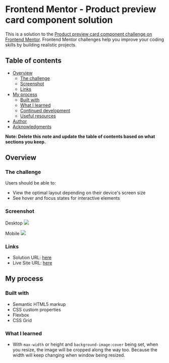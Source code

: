# Frontend Mentor - Product preview card component solution

This is a solution to the [Product preview card component challenge on Frontend Mentor](https://www.frontendmentor.io/challenges/product-preview-card-component-GO7UmttRfa). Frontend Mentor challenges help you improve your coding skills by building realistic projects. 

## Table of contents

- [Overview](#overview)
  - [The challenge](#the-challenge)
  - [Screenshot](#screenshot)
  - [Links](#links)
- [My process](#my-process)
  - [Built with](#built-with)
  - [What I learned](#what-i-learned)
  - [Continued development](#continued-development)
  - [Useful resources](#useful-resources)
- [Author](#author)
- [Acknowledgments](#acknowledgments)

**Note: Delete this note and update the table of contents based on what sections you keep.**

## Overview

### The challenge

Users should be able to:

- View the optimal layout depending on their device's screen size
- See hover and focus states for interactive elements

### Screenshot
Desktop
![](./screenshot.jpg)


Mobile 
![](./screenshot.jpg)



### Links

- Solution URL: [here]( https://www.frontendmentor.io/solutions/responsive-product-preview-card-component-bDg0wkNU-9)
- Live Site URL: [here](https://fe-mentor-product-previewcard-raysh4n.netlify.app/)

## My process

### Built with

- Semantic HTML5 markup
- CSS custom properties
- Flexbox
- CSS Grid



### What I learned

- With `max-width` or height and `background-image:cover` being set, when you resize, the image will be cropped along the way too. Because the width will keep changing when window being resized.  

